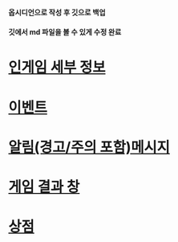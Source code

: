 #### 옵시디언으로 작성 후 깃으로 백업
#### 깃에서 md 파일을 볼 수 있게 수정 완료
# [인게임 세부 정보](./인게임세부정보.md)
# [이벤트](Event.md)
# [알림(경고/주의 포함)메시지](./Notice.md)
# [게임 결과 창](./GameResult.md)
# [상점](./Shop.md)